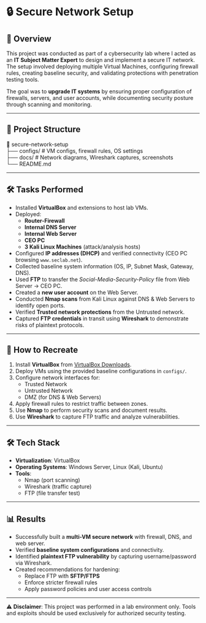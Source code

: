 # 🔒 Secure Network Setup

## 📌 Overview
This project was conducted as part of a cybersecurity lab where I acted as an **IT Subject Matter Expert** to design and implement a secure IT network.  
The setup involved deploying multiple Virtual Machines, configuring firewall rules, creating baseline security, and validating protections with penetration testing tools.  

The goal was to **upgrade IT systems** by ensuring proper configuration of firewalls, servers, and user accounts, while documenting security posture through scanning and monitoring.

---

## 📂 Project Structure
📂 secure-network-setup  
├── configs/   # VM configs, firewall rules, OS settings  
├── docs/      # Network diagrams, Wireshark captures, screenshots  
└── README.md  

---

## 🛠️ Tasks Performed
- Installed **VirtualBox** and extensions to host lab VMs.  
- Deployed:  
  - **Router-Firewall**  
  - **Internal DNS Server**  
  - **Internal Web Server**  
  - **CEO PC**  
  - **3 Kali Linux Machines** (attack/analysis hosts)  
- Configured **IP addresses (DHCP)** and verified connectivity (CEO PC browsing `www.seclab.net`).  
- Collected baseline system information (OS, IP, Subnet Mask, Gateway, DNS).  
- Used **FTP** to transfer the *Social-Media-Security-Policy* file from Web Server → CEO PC.  
- Created a **new user account** on the Web Server.  
- Conducted **Nmap scans** from Kali Linux against DNS & Web Servers to identify open ports.  
- Verified **Trusted network protections** from the Untrusted network.  
- Captured **FTP credentials** in transit using **Wireshark** to demonstrate risks of plaintext protocols.  

---

## 🚀 How to Recreate
1. Install **VirtualBox** from [VirtualBox Downloads](https://www.virtualbox.org/wiki/Downloads).  
2. Deploy VMs using the provided baseline configurations in `configs/`.  
3. Configure network interfaces for:
   - Trusted Network  
   - Untrusted Network  
   - DMZ (for DNS & Web Servers)  
4. Apply firewall rules to restrict traffic between zones.  
5. Use **Nmap** to perform security scans and document results.  
6. Use **Wireshark** to capture FTP traffic and analyze vulnerabilities.  

---

## 🛠️ Tech Stack
- **Virtualization**: VirtualBox  
- **Operating Systems**: Windows Server, Linux (Kali, Ubuntu)  
- **Tools**:  
  - Nmap (port scanning)  
  - Wireshark (traffic capture)  
  - FTP (file transfer test)  

---

## 📊 Results
- Successfully built a **multi-VM secure network** with firewall, DNS, and web server.  
- Verified **baseline system configurations** and connectivity.  
- Identified **plaintext FTP vulnerability** by capturing username/password via Wireshark.  
- Created recommendations for hardening:  
  - Replace FTP with **SFTP/FTPS**  
  - Enforce stricter firewall rules  
  - Apply password policies and user access controls  

---

⚠️ **Disclaimer**: This project was performed in a lab environment only. Tools and exploits should be used exclusively for authorized security testing.
